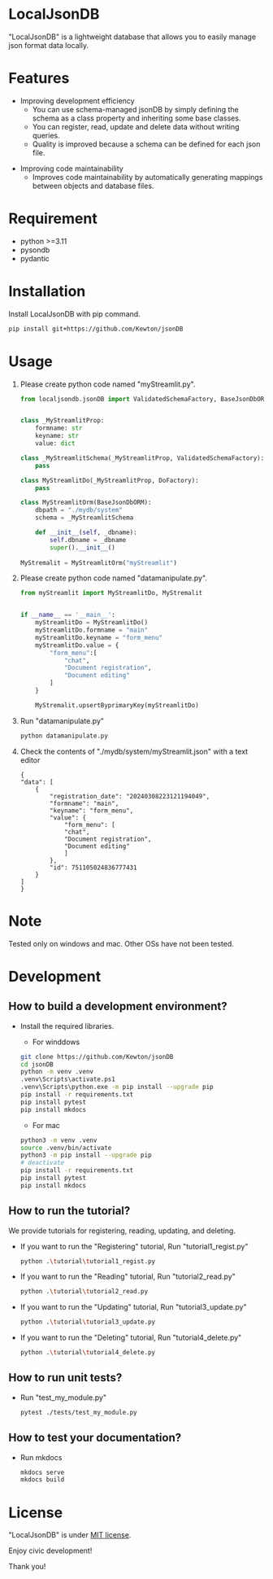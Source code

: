 # LocalJsonDB

"LocalJsonDB" is a lightweight database that allows you to easily manage json format data locally.

# Features
* Improving development efficiency
    - You can use schema-managed jsonDB by simply defining the schema as a class property and inheriting some base classes.
    - You can register, read, update and delete data without writing queries.
    - Quality is improved because a schema can be defined for each json file.
- Improving code maintainability
    - Improves code maintainability by automatically generating mappings between objects and database files.

# Requirement

* python >=3.11
* pysondb
* pydantic


# Installation

Install LocalJsonDB with pip command.

```bash
pip install git+https://github.com/Kewton/jsonDB
```

# Usage
1. Please create python code named "myStreamlit.py".
    ```python
    from localjsondb.jsonDB import ValidatedSchemaFactory, BaseJsonDbORM, DoFactory


    class _MyStreamlitProp:
        formname: str
        keyname: str
        value: dict

    class _MyStreamlitSchema(_MyStreamlitProp, ValidatedSchemaFactory):
        pass

    class MyStreamlitDo(_MyStreamlitProp, DoFactory):
        pass

    class MyStreamlitOrm(BaseJsonDbORM):
        dbpath = "./mydb/system"
        schema = _MyStreamlitSchema 

        def __init__(self, _dbname):
            self.dbname = _dbname
            super().__init__()
        
    MyStremalit = MyStreamlitOrm("myStreamlit")
    ```
1. Please create python code named "datamanipulate.py".
    ```python
    from myStreamlit import MyStreamlitDo, MyStremalit


    if __name__ == '__main__':
        myStreamlitDo = MyStreamlitDo()
        myStreamlitDo.formname = "main"
        myStreamlitDo.keyname = "form_menu"
        myStreamlitDo.value = {
            "form_menu":[
                "chat",
                "Document registration",
                "Document editing"
            ]
        }

        MyStremalit.upsertByprimaryKey(myStreamlitDo)
    ```
1. Run "datamanipulate.py"
    ```bash
    python datamanipulate.py
    ```
1. Check the contents of "./mydb/system/myStreamlit.json" with a text editor
    ```
    {
    "data": [
        {
            "registration_date": "20240308223121194049",
            "formname": "main",
            "keyname": "form_menu",
            "value": {
                "form_menu": [
                "chat",
                "Document registration",
                "Document editing"
                ]
            },
            "id": 751105024836777431
        }
    ]
    }
    ```

# Note

Tested only on windows and mac. Other OSs have not been tested.


# Development
## How to build a development environment?
* Install the required libraries.
    - For winddows
    ```bash
    git clone https://github.com/Kewton/jsonDB
    cd jsonDB
    python -m venv .venv
    .venv\Scripts\activate.ps1
    .venv\Scripts\python.exe -m pip install --upgrade pip
    pip install -r requirements.txt
    pip install pytest
    pip install mkdocs
    ```

    - For mac
    ```bash
    python3 -m venv .venv
    source .venv/bin/activate
    python3 -m pip install --upgrade pip
    # deactivate
    pip install -r requirements.txt
    pip install pytest
    pip install mkdocs
    ```

## How to run the tutorial?
We provide tutorials for registering, reading, updating, and deleting.
* If you want to run the "Registering" tutorial, Run "tutorial1_regist.py"
    ```bash
    python .\tutorial\tutorial1_regist.py 
    ```
* If you want to run the "Reading" tutorial, Run "tutorial2_read.py"
    ```bash
    python .\tutorial\tutorial2_read.py 
    ```
* If you want to run the "Updating" tutorial, Run "tutorial3_update.py"
    ```bash
    python .\tutorial\tutorial3_update.py 
    ```
* If you want to run the "Deleting" tutorial, Run "tutorial4_delete.py"
    ```bash
    python .\tutorial\tutorial4_delete.py 
    ```

## How to run unit tests?
* Run "test_my_module.py"
    ```bash
    pytest ./tests/test_my_module.py
    ```

## How to test your documentation?
* Run mkdocs
    ```bash
    mkdocs serve
    mkdocs build
    ```

# License

"LocalJsonDB" is under [MIT license](https://en.wikipedia.org/wiki/MIT_License).

Enjoy civic development!

Thank you!
